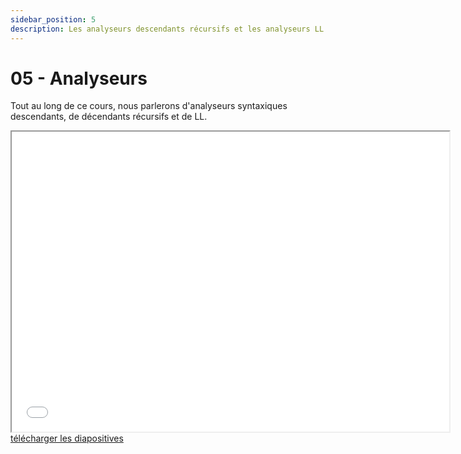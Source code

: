 ```yaml
---
sidebar_position: 5
description: Les analyseurs descendants récursifs et les analyseurs LL.
---
```


# 05 - Analyseurs

Tout au long de ce cours, nous parlerons d'analyseurs syntaxiques descendants, de décendants récursifs et de LL.

<iframe src="/cours/alf_5.pdf" loading="lazy" width="700" height="480">
    Impossible d'afficher le fichier pdf
</iframe>
<a href="/cours/alf_5.pdf" download="alf_5.pdf">télécharger les diapositives</a>
